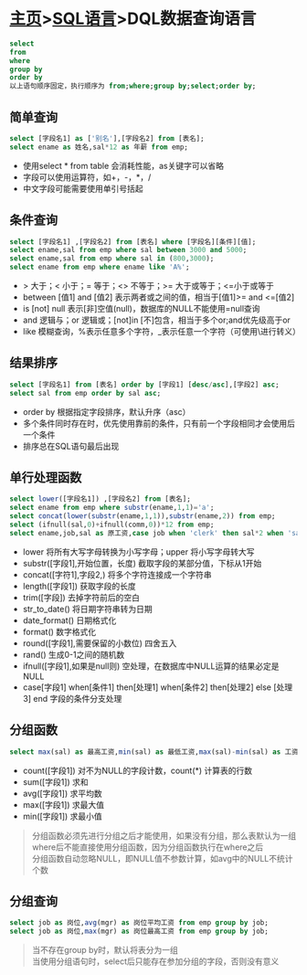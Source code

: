 # [主页](../README.md)>[SQL语言](SQL语言.md)>DQL数据查询语言

```SQL
select
from 
where
group by
order by
以上语句顺序固定，执行顺序为 from;where;group by;select;order by;
```
## 简单查询
```SQL
select [字段名1] as ['别名'],[字段名2] from [表名];
select ename as 姓名,sal*12 as 年薪 from emp;
```
- 使用select * from table 会消耗性能，as关键字可以省略
- 字段可以使用运算符，如+，-，*，/
- 中文字段可能需要使用单引号括起
## 条件查询
```SQL
select [字段名1] ,[字段名2] from [表名] where [字段名][条件][值];
select ename,sal from emp where sal between 3000 and 5000;
select ename,sal from emp where sal in (800,3000);
select ename from emp where ename like 'A%';
```
- \> 大于；< 小于；= 等于；<> 不等于；>= 大于或等于；<=小于或等于
- between [值1] and [值2] 表示两者或之间的值，相当于[值1]>= and <=[值2]
- is [not] null 表示[非]空值(null)，数据库的NULL不能使用=null查询
- and 逻辑与；or 逻辑或；[not]in [不]包含，相当于多个or;and优先级高于or
- like 模糊查询，%表示任意多个字符，_表示任意一个字符（可使用\进行转义）
## 结果排序
```SQL
select [字段名1] from [表名] order by [字段1] [desc/asc],[字段2] asc;
select sal from emp order by sal asc;
```
- order by 根据指定字段排序，默认升序（asc）
- 多个条件同时存在时，优先使用靠前的条件，只有前一个字段相同才会使用后一个条件
- 排序总在SQL语句最后出现
## 单行处理函数
```SQL
select lower([字段名1]) ,[字段名2] from [表名];
select ename from emp where substr(ename,1,1)='a';
select concat(lower(substr(ename,1,1)),substr(ename,2)) from emp;
select (ifnull(sal,0)+ifnull(comm,0))*12 from emp;
select ename,job,sal as 原工资,case job when 'clerk' then sal*2 when 'salesman' then sal*4 else 0 end as 新工资 from emp;
```
- lower 将所有大写字母转换为小写字母；upper 将小写字母转大写
- substr([字段1],开始位置，长度) 截取字段的某部分值，下标从1开始
- concat([字符1],字段2,) 将多个字符连接成一个字符串
- length([字段1]) 获取字段的长度
- trim([字段]) 去掉字符前后的空白
- str_to_date() 将日期字符串转为日期
- date_format() 日期格式化
- format() 数字格式化
- round([字段1],需要保留的小数位) 四舍五入
- rand() 生成0-1之间的随机数
- ifnull([字段1],如果是null则) 空处理，在数据库中NULL运算的结果必定是NULL
- case[字段1] when[条件1] then[处理1]  when[条件2] then[处理2] else [处理3] end 字段的条件分支处理
## 分组函数
```SQL
select max(sal) as 最高工资,min(sal) as 最低工资,max(sal)-min(sal) as 工资差 from emp;
```
- count([字段1]) 对不为NULL的字段计数，count(*) 计算表的行数
- sum([字段1]) 求和
- avg([字段1]) 求平均数
- max([字段1]) 求最大值
- min([字段1]) 求最小值

>分组函数必须先进行分组之后才能使用，如果没有分组，那么表默认为一组  
>where后不能直接使用分组函数，因为分组函数执行在where之后  
>分组函数自动忽略NULL，即NULL值不参数计算，如avg中的NULL不统计个数
## 分组查询
```SQL
select job as 岗位,avg(mgr) as 岗位平均工资 from emp group by job;
select job as 岗位,max(mgr) as 岗位最高工资 from emp group by job;
```
>当不存在group by时，默认将表分为一组  
>当使用分组语句时，select后只能存在参加分组的字段，否则没有意义
>